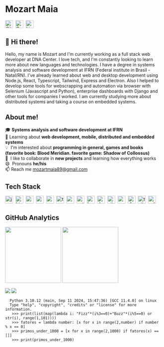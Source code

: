 # Mozart Maia
<a href="https://github.com/mozart-maia" target="_blank"><img src="https://img.shields.io/badge/GitHub-100000?style=flat&logo=github&logoColor=white" alt="GitHub Badge" height="25"></a>&nbsp;
<a href="mailto:mozartmaia89@gmail.com" target="_blank"><img src="https://img.shields.io/badge/Gmail-D14836?style=flat&logo=gmail&logoColor=white" alt="Gmail Badge" height="25"></a>&nbsp;
<a href="https://www.linkedin.com/in/mozart-maia/" target="_blank"><img src="https://img.shields.io/badge/LinkedIn-0077B5?style=flat&logo=linkedin&logoColor=white" alt="LinkedIn Badge" height="25"></a>&nbsp;

## 👋 Hi there!
Hello, my name is Mozart and I'm currently working as a full stack web developer at DNA Center. I love tech, and I'm constantly looking to learn more about new languages and technologies. I have a degree in systems analysis and software development at IFRN (Federal institute in Brasil - Natal/RN). I've already learned about web and desktop development using Node.js, React, Typescript, Tailwind, Express and Electron. Also I helped to develop some tools for webscrapping and automation via browser with Selenium (Javascript and Python), enterprise dashboards with Django and other tools for companies I worked. I am currently studying more about distributed systems and taking a course on embedded systems.

## About me!
🎓&nbsp;**Systems analysis and software development at IFRN**
<br/>🌱&nbsp;Learning about **web development, mobile, distributed and embedded systems**
<br/>💡&nbsp; I'm interested about **programming in general, games and books (favorite book: Blood Meridian. favorite game: Shadow of Collossus)**
<br/>🤝&nbsp; I like to collaborate in **new projects** and learning how everything works
<br/>😄&nbsp; Pronouns **he/his**
<br/>📫&nbsp;Reach me [mozartmaia89@gmail.com](mailto:mozartmaia89@gmail.com) 

## Tech Stack
<img src="https://img.shields.io/badge/Javascript-05122A?style=flat&logo=javascript" alt="javascript Badge" height="25">&nbsp;
<img src="https://img.shields.io/badge/Html5-05122A?style=flat&logo=html5" alt="html5 Badge" height="25">&nbsp;
<img src="https://img.shields.io/badge/Css3-05122A?style=flat&logo=css3" alt="css3 Badge" height="25">&nbsp;
<img src="https://img.shields.io/badge/Nodejs-05122A?style=flat&logo=node.js" alt="nodejs Badge" height="25">&nbsp;
<img src="https://img.shields.io/badge/React-05122A?style=flat&logo=react" alt="react Badge" height="25">&nbsp;
<img src="https://img.shields.io/badge/Typescript-05122A?style=flat&logo=typescript" alt="typescript Badge" height="25">&nbsp;
<img src="https://img.shields.io/badge/Postgresql-05122A?style=flat&logo=postgresql" alt="postgresql Badge" height="25">&nbsp;
<img src="https://img.shields.io/badge/Python-05122A?style=flat&logo=python" alt="python Badge" height="25">&nbsp;
<img src="https://img.shields.io/badge/Bash-05122A?style=flat&logo=gnu-bash" alt="bash Badge" height="25">&nbsp;
<img src="https://img.shields.io/badge/Docker-05122A?style=flat&logo=docker" alt="docker Badge" height="25">&nbsp;
<img src="https://img.shields.io/badge/Git-05122A?style=flat&logo=git" alt="git Badge" height="25">&nbsp;
<img src="https://img.shields.io/badge/Mysql-05122A?style=flat&logo=mysql" alt="mysql Badge" height="25">&nbsp;
<img src="https://img.shields.io/badge/Django-05122A?style=flat&logo=django" alt="django Badge" height="25">&nbsp;
<img src="https://img.shields.io/badge/Tailwind-05122A?style=flat&logo=tailwindcss" alt="tailwind Badge" height="25">&nbsp;
<img src="https://img.shields.io/badge/Selenium-05122A?style=flat&logo=selenium" alt="selenium Badge" height="25">&nbsp;



## GitHub Analytics
<div>
<img height="180em" src="https://github-readme-streak-stats.herokuapp.com/?user=mozart-maia&theme=dark">
<img height="180em" src="https://github-readme-stats.vercel.app/api/top-langs/?username=mozart-maia&theme=dark&layout=compact&langs_count=5">
 
![](https://github-profile-summary-cards.vercel.app/api/cards/profile-details?username=mozart-maia&theme=nord_dark) 
![](https://github-profile-summary-cards.vercel.app/api/cards/productive-time?username=mozart-maia&theme=nord_dark)  



  ```
    Python 3.10.12 (main, Sep 11 2024, 15:47:36) [GCC 11.4.0] on linux
    Type "help", "copyright", "credits" or "license" for more information.
     >>> print(list(map(lambda i: "Fizz"*(i%3==0)+"Buzz"*(i%5==0) or str(i), range(1,101))))
     >>> fatores = lambda number: [x for x in range(2,number) if number % x == 0]
     >>> primos_under_1000 = [x for x in range(2,1000) if fatores(x) == []]
     >>> print(primos_under_1000)
```
